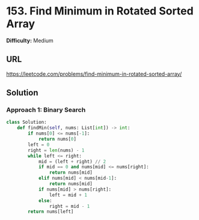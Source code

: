 # 153. Find Minimum in Rotated Sorted Array

**Difficulty:** Medium

## URL

https://leetcode.com/problems/find-minimum-in-rotated-sorted-array/

## Solution

### Approach 1: Binary Search

```python
class Solution:
    def findMin(self, nums: List[int]) -> int:
        if nums[0] <= nums[-1]:
            return nums[0]
        left = 0
        right = len(nums) - 1
        while left <= right:
            mid = (left + right) // 2
            if mid == 0 and nums[mid] <= nums[right]:
                return nums[mid]
            elif nums[mid] < nums[mid-1]:
                return nums[mid]
            if nums[mid] > nums[right]:
                left = mid + 1
            else:
                right = mid - 1
        return nums[left]
        
```
